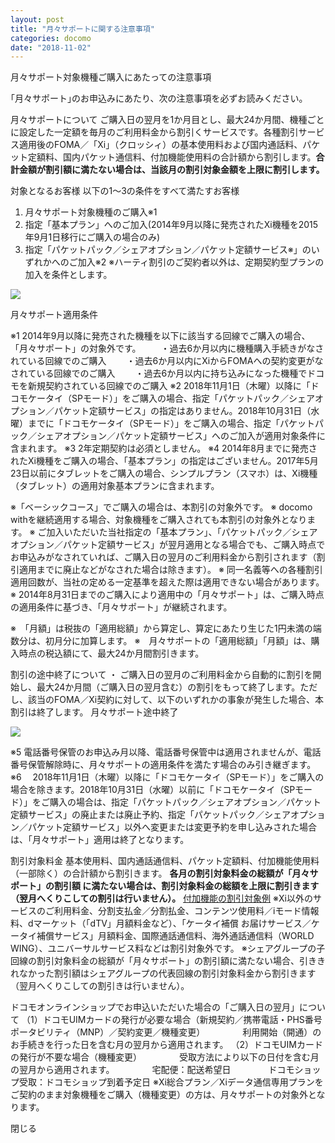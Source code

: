 ```yaml
---
layout: post
title: "月々サポートに関する注意事項"
categories: docomo
date: "2018-11-02"
---
```


月々サポート対象機種ご購入にあたっての注意事項

｢月々サポート｣のお申込みにあたり、次の注意事項を必ずお読みください。

月々サポートについて
ご購入日の翌月を1か月目とし、最大24か月間、機種ごとに設定した一定額を毎月のご利用料金から割引くサービスです。各種割引サービス適用後のFOMA／「Xi」（クロッシィ）の基本使用料および国内通話料、パケット定額料、国内パケット通信料、付加機能使用料の合計額から割引します。**合計金額が割引額に満たない場合は、当該月の割引対象金額を上限に割引します。**


対象となるお客様
以下の1～3の条件をすべて満たすお客様
1. 月々サポート対象機種のご購入※1
2. 指定「基本プラン」へのご加入(2014年9月以降に発売されたXi機種を2015年9月1日移行にご購入の場合のみ)
3. 指定「パケットパック／シェアオプション／パケット定額サービス※」のいずれかへのご加入※2
※ハーティ割引のご契約者以外は、定期契約型プランの加入を条件とします。

![](https://www.mydocomo.com/dcm/dfw/purchase/mimg/group4/jpn/pc/monthly_support_priceplan.png)

月々サポート適用条件

※1 2014年9月以降に発売された機種を以下に該当する回線でご購入の場合、「月々サポート」の対象外です。
　　・過去6か月以内に機種購入手続きがなされている回線でのご購入
　　・過去6か月以内にXiからFOMAへの契約変更がなされている回線でのご購入
　　・過去6か月以内に持ち込みになった機種でドコモを新規契約されている回線でのご購入
※2 2018年11月1日（木曜）以降に「ドコモケータイ（SPモード）」をご購入の場合、指定「パケットパック／シェアオプション／パケット定額サービス」の指定はありません。2018年10月31日（水曜）までに「ドコモケータイ（SPモード）」をご購入の場合、指定「パケットパック／シェアオプション／パケット定額サービス」へのご加入が適用対象条件に含まれます。
※3 2年定期契約は必須としません。
※4 2014年8月までに発売されたXi機種をご購入の場合、「基本プラン」の指定はございません。2017年5月23日以前にタブレットをご購入の場合、シンプルプラン（スマホ）は、Xi機種（タブレット）の適用対象基本プランに含まれます。

※「ベーシックコース」でご購入の場合は、本割引の対象外です。
※ docomo withを継続適用する場合、対象機種をご購入されても本割引の対象外となります。
※ ご加入いただいた当社指定の「基本プラン」、「パケットパック／シェアオプション／パケット定額サービス」が翌月適用となる場合でも、ご購入時点でお申込みがなされていれば、ご購入日の翌月のご利用料金から割引されます（割引適用までに廃止などがなされた場合は除きます）。
※ 同一名義等への各種割引適用回数が、当社の定める一定基準を超えた際は適用できない場合があります。
※ 2014年8月31日までのご購入により適用中の「月々サポート」は、ご購入時点の適用条件に基づき、「月々サポート」が継続されます。

※　「月額」は税抜の「適用総額」から算定し、算定にあたり生じた1円未満の端数分は、初月分に加算します。
※　月々サポートの「適用総額」「月額」は、購入時点の税込額にて、最大24か月間割引きます。



割引の途中終了について
・ ご購入日の翌月のご利用料金から自動的に割引を開始し、最大24か月間（ご購入日の翌月含む）の割引をもって終了します。ただし、該当のFOMA／Xi契約に対して、以下のいずれかの事象が発生した場合、本割引は終了します。
月々サポート途中終了

![](https://www.mydocomo.com/dcm/dfw/purchase/mimg/group4/jpn/pc/monthly_support_exit.png)

※5 電話番号保管のお申込み月以降、電話番号保管中は適用されませんが、電話番号保管解除時に、月々サポートの適用条件を満たす場合のみ引き継ぎます。
※6 　2018年11月1日（木曜）以降に「ドコモケータイ（SPモード）」をご購入の場合を除きます。2018年10月31日（水曜）以前に「ドコモケータイ（SPモード）」をご購入の場合は、指定「パケットパック／シェアオプション／パケット定額サービス」の廃止または廃止予約、指定「パケットパック／シェアオプション／パケット定額サービス」以外へ変更または変更予約を申し込みされた場合は、「月々サポート」適用は終了となります。

割引対象料金
基本使用料、国内通話通信料、パケット定額料、付加機能使用料（一部除く）の合計額から割引きます。
**各月の割引対象料金の総額が「月々サポート」の割引額 に満たない場合は、割引対象料金の総額を上限に割引きます（翌月へくりこしての割引は行いません）。**
[付加機能の割引対象例](https://www.nttdocomo.co.jp/charge/discount/monthly_support/about/#p05)
※Xi以外のサービスのご利用料金、分割支払金／分割払金、コンテンツ使用料／iモード情報料、dマーケット（「dTV」月額料金など）、「ケータイ補償 お届けサービス／ケータイ補償サービス」月額料金、国際通話通信料、海外通話通信料（WORLD WING）、ユニバーサルサービス料などは割引対象外です。 
※シェアグループの子回線の割引対象料金の総額が「月々サポート」の割引額に満たない場合、引ききれなかった割引額はシェアグループの代表回線の割引対象料金から割引きます（翌月へくりこしての割引きは行いません）。


ドコモオンラインショップでお申込いただいた場合の「ご購入日の翌月」について
（1）ドコモUIMカードの発行が必要な場合（新規契約／携帯電話・PHS番号ポータビリティ（MNP）／契約変更／機種変更）
　　　　利用開始（開通）のお手続きを行った日を含む月の翌月から適用されます。
（2）ドコモUIMカードの発行が不要な場合（機種変更）
　　　　受取方法により以下の日付を含む月の翌月から適用されます。
　　　　宅配便：配送希望日
　　　　ドコモショップ受取：ドコモショップ到着予定日
※Xi総合プラン／Xiデータ通信専用プランをご契約のまま対象機種をご購入（機種変更）の方は、月々サポートの対象外となります。

閉じる
